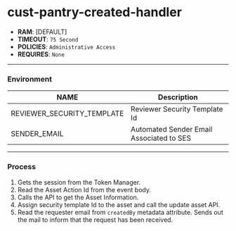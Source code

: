 # **cust-pantry-created-handler**

- **RAM**: [DEFAULT]
- **TIMEOUT**: `75 Second`
- **POLICIES**: `Administrative Access`
- **REQUIRES**: `None`

---

### Environment

| NAME | Description |
| ----------- | ----------- |
| REVIEWER_SECURITY_TEMPLATE | Reviewer Security Template Id |
| SENDER_EMAIL | Automated Sender Email Associated to SES |

---

### Process

1. Gets the session from the Token Manager.
2. Read the Asset Action Id from the event body.
3. Calls the API to get the Asset Information.
4. Assign security template Id to the asset and call the update asset API.
4. Read the requester email from `createdBy` metadata attribute. Sends out the mail to inform that the request has been received.
